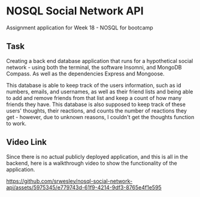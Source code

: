 # NOSQL Social Network API
Assignment application for Week 18 - NOSQL for bootcamp

## Task
Creating a back end database application that runs for a hypothetical social network - using both the terminal, the software Insomni, and MongoDB Compass. As well as the dependencies Express and Mongoose.

This database is able to keep track of the users information, such as id numbers, emails, and usernames, as well as their friend lists and being able to add and remove friends from that list and keep a count of how many friends they have. This database is also supposed to keep track of these users' thoughts, their reactions, and counts the number of reactions they get - however, due to unknown reasons, I couldn't get the thoughts function to work.

## Video Link
Since there is no actual publicly deployed application, and this is all in the backend, here is a walkthrough video to show the functionality of the application.


https://github.com/srwesley/nosql-social-network-api/assets/5975345/e779743d-61f9-4214-9df3-8765e4f1e595

